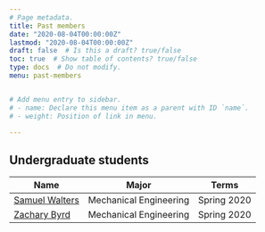 ```yaml
---
# Page metadata.
title: Past members
date: "2020-08-04T00:00:00Z"
lastmod: "2020-08-04T00:00:00Z"
draft: false  # Is this a draft? true/false
toc: true  # Show table of contents? true/false
type: docs  # Do not modify.
menu: past-members


# Add menu entry to sidebar.
# - name: Declare this menu item as a parent with ID `name`.
# - weight: Position of link in menu.

---
```


## Undergraduate students

|  Name           | Major                          | Terms							| 
| ----------------| ------------------------------ | ------------------------------ | 
| [Samuel Walters](../author/samuel-walters/)  | Mechanical Engineering | Spring 2020                    | 
| [Zachary Byrd](../author/zachary-byrd/)      | Mechanical Engineering | Spring 2020                    | 